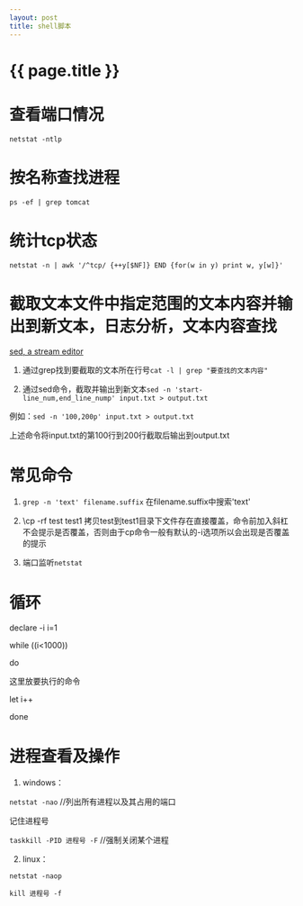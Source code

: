 ```yaml
---
layout: post
title: shell脚本
---
```

{{ page.title }}
================

# 查看端口情况

`netstat -ntlp`

# 按名称查找进程

`ps -ef | grep tomcat`

# 统计tcp状态

`netstat -n | awk '/^tcp/ {++y[$NF]} END {for(w in y) print w, y[w]}'`

# 截取文本文件中指定范围的文本内容并输出到新文本，日志分析，文本内容查找

[sed, a stream editor](https://www.gnu.org/software/sed/manual/sed.html)

1. 通过grep找到要截取的文本所在行号`cat -l | grep "要查找的文本内容"`

2. 通过sed命令，截取并输出到新文本`sed -n 'start-line_num,end_line_nump' input.txt > output.txt`

例如：`sed -n '100,200p' input.txt > output.txt`

上述命令将input.txt的第100行到200行截取后输出到output.txt

# 常见命令

1. `grep -n 'text' filename.suffix` 在filename.suffix中搜索'text'

2. \cp -rf test test1 拷贝test到test1目录下文件存在直接覆盖，命令前加入斜杠不会提示是否覆盖，否则由于cp命令一般有默认的-i选项所以会出现是否覆盖的提示

3. 端口监听`netstat`

# 循环

declare -i i=1

while ((i<1000))

do

  这里放要执行的命令
  
  let i++
  
done

# 进程查看及操作

1. windows：

`netstat -nao` //列出所有进程以及其占用的端口

记住进程号

`taskkill -PID 进程号 -F`  //强制关闭某个进程

2. linux：

`netstat -naop`

`kill 进程号 -f`